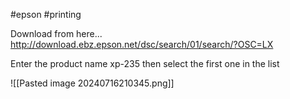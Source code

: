 #epson #printing

Download from here...
http://download.ebz.epson.net/dsc/search/01/search/?OSC=LX

Enter the product name xp-235 then select the first one in the list

![[Pasted image 20240716210345.png]]